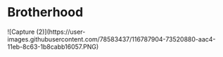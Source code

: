<h1 align="centre"> Brotherhood </h1>
![Capture (2)](https://user-images.githubusercontent.com/78583437/116787904-73520880-aac4-11eb-8c63-1b8cabb16057.PNG)

